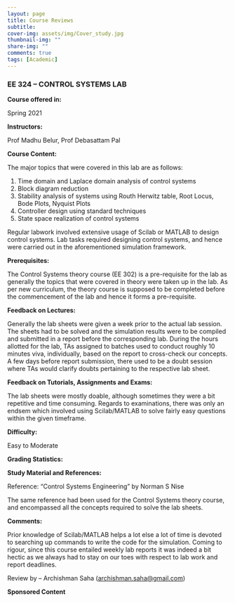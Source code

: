 ```yaml
---
layout: page
title: Course Reviews
subtitle:
cover-img: assets/img/Cover_study.jpg
thumbnail-img: ""
share-img: ""
comments: true
tags: [Academic]
---
```


### EE 324 – CONTROL SYSTEMS LAB
**Course offered in:**

Spring 2021 <br>

**Instructors:**

Prof Madhu Belur, Prof Debasattam Pal <br>

**Course Content:**

The major topics that were covered in this lab are as follows: <br>
1. Time domain and Laplace domain analysis of control systems <br>
2. Block diagram reduction <br>
3. Stability analysis of systems using Routh Herwitz table, Root Locus, Bode Plots, Nyquist Plots <br>
4. Controller design using standard techniques <br>
5. State space realization of control systems <br>

Regular labwork involved extensive usage of Scilab or MATLAB to design control systems. Lab tasks required designing control systems, and hence were carried out in the aforementioned simulation framework. <br>

**Prerequisites:**

The Control Systems theory course (EE 302) is a pre-requisite for the lab as generally the topics that were covered in theory were taken up in the lab. As per new curriculum, the theory course is supposed to be completed before the commencement of the lab and hence it forms a pre-requisite. <br>

**Feedback on Lectures:**

Generally the lab sheets were given a week prior to the actual lab session. The sheets had to be solved and the simulation results were to be compiled and submitted in a report before the corresponding lab. During the hours allotted for the lab, TAs assigned to batches used to conduct roughly 10 minutes viva, individually, based on the report to cross-check our concepts. A few days before report submission, there used to be a doubt session where TAs would clarify doubts pertaining to the respective lab sheet. <br>

**Feedback on Tutorials, Assignments and Exams:**

The lab sheets were mostly doable, although sometimes they were a bit repetitive and time consuming. Regards to examinations, there was only an endsem which involved using Scilab/MATLAB to solve fairly easy questions within the given timeframe. <br>

**Difficulty:**

Easy to Moderate <br>

**Grading Statistics:**


**Study Material and References:**

Reference: “Control Systems Engineering” by Norman S Nise <br>

The same reference had been used for the Control Systems theory course, and encompassed all the concepts required to solve the lab sheets. <br>

**Comments:**

Prior knowledge of Scilab/MATLAB helps a lot else a lot of time is devoted to searching up commands to write the code for the simulation. Coming to rigour, since this course entailed weekly lab reports it was indeed a bit hectic as we always had to stay on our toes with respect to lab work and report deadlines. <br>

Review by – Archishman Saha (archishman.saha@gmail.com) <br>

**Sponsored Content**